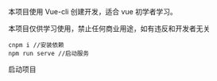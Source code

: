 本项目使用 Vue-cli 创建开发，适合 vue 初学者学习。

本项目仅供学习使用，禁止任何商业用途，如有违反和开发者无关

```
cnpm i //安装依赖
npm run serve //启动服务
```

启动项目
